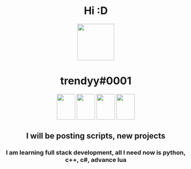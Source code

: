 
<h1 align = "center">
  Hi :D
</h1>
<p align = "center">
  <img src="https://64.media.tumblr.com/57ba1f42c870dc34a9ecd8b7b05d8e9d/3f8a4f2be2423b76-72/s500x750/e253c039881037c4354a00855537012f32510c74.png" width="100">
</p>
<h1 align = "center">trendyy#0001</h1>
<p align = "center">
  <img src="https://upload.wikimedia.org/wikipedia/commons/thumb/c/cf/Lua-Logo.svg/1200px-Lua-Logo.svg.png" height = 70 width = "50"></img>
  <img src="https://upload.wikimedia.org/wikipedia/commons/thumb/6/61/HTML5_logo_and_wordmark.svg/512px-HTML5_logo_and_wordmark.svg.png" height = 70 width = "50"></img>
  <img src="https://upload.wikimedia.org/wikipedia/commons/thumb/d/d5/CSS3_logo_and_wordmark.svg/1200px-CSS3_logo_and_wordmark.svg.png" height = 70 width = "50"></img>
  <img src="https://upload.wikimedia.org/wikipedia/commons/6/6a/JavaScript-logo.png" height = 70 width = "50"></img>
</p>
<h2 align = "center">I will be posting scripts, new projects</h1>
<h3 align = "center">I am learning full stack development, all I need now is python, c++, c#, advance lua </h1>
